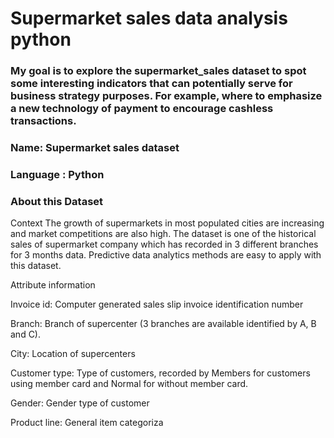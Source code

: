 #  Supermarket sales data analysis python

### My goal is to explore the supermarket_sales dataset to spot some interesting indicators that can potentially serve for business strategy purposes. For example, where to emphasize a new technology of payment to encourage cashless transactions.

### Name: Supermarket sales dataset

### Language : Python 

### About this Dataset

Context
The growth of supermarkets in most populated cities are increasing and market competitions are also high. The dataset is one of the historical sales of supermarket company which has recorded in 3 different branches for 3 months data. Predictive data analytics methods are easy to apply with this dataset.

Attribute information

Invoice id: Computer generated sales slip invoice identification number

Branch: Branch of supercenter (3 branches are available identified by A, B and C).

City: Location of supercenters

Customer type: Type of customers, recorded by Members for customers using member card and Normal for without member card.

Gender: Gender type of customer

Product line: General item categoriza
